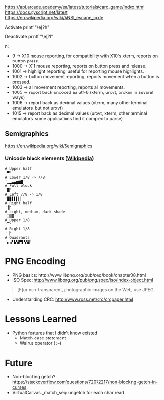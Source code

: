 https://api.arcade.academy/en/latest/tutorials/card_game/index.html
https://docs.pyscript.net/latest
https://en.wikipedia.org/wiki/ANSI_escape_code

Activate
    printf "\e[?<n>h"

Deactivate
    printf "\e[?<n>l"

n:
- 9 -> X10 mouse reporting, for compatibility with X10's xterm, reports on button press.
- 1000 -> X11 mouse reporting, reports on button press and release.
- 1001 -> highlight reporting, useful for reporting mouse highlights.
- 1002 -> button movement reporting, reports movement when a button is pressed.
- 1003 -> all movement reporting, reports all movements.
- 1005 -> report back encoded as utf-8 (xterm, urxvt, broken in several ways)
- 1006 -> report back as decimal values (xterm, many other terminal emulators, but not urxvt)
- 1015 -> report back as decimal values (urxvt, xterm, other terminal emulators, some applications find it complex to parse)

## Semigraphics
https://en.wikipedia.org/wiki/Semigraphics

### Unicode block elements ([Wikipedia](https://en.wikipedia.org/wiki/Block_Elements))
```
# Upper half
'▀'
# Lower 1/8 -> 7/8
'▁▂▃▄▅▆▇'
# Full block
'█'
# Left 7/8 -> 1/8
'▉▊▋▌▍▎▏'
# Right half
'▐'
# Light, medium, dark shade
'░▒▓'
# Upper 1/8
'▔'
# Right 1/8
'▕'
# Quadrants
'▖▗▘▙▚▛▜▝▞▟'
```

# PNG Encoding
- PNG basics: http://www.libpng.org/pub/png/book/chapter08.html
- ISO Spec: http://www.libpng.org/pub/png/spec/iso/index-object.html
> [F]or non-transparent, photographic images on the Web, use JPEG.
- Understanding CRC: http://www.ross.net/crc/crcpaper.html

# Lessons Learned
- Python features that I didn't know existed
    - Match-case statement
    - Walrus operator (`:=`)

# Future
- Non-blocking getch? https://stackoverflow.com/questions/72072217/non-blocking-getch-in-curses
- VirtualCanvas._match_seq: ungetch for each char read